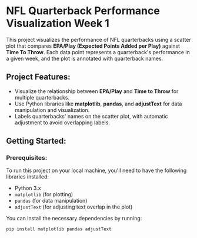# NFL Quarterback Performance Visualization Week 1

This project visualizes the performance of NFL quarterbacks using a scatter plot that compares **EPA/Play (Expected Points Added per Play)** against **Time To Throw**. Each data point represents a quarterback's performance in a given week, and the plot is annotated with quarterback names. 

## Project Features:
- Visualize the relationship between **EPA/Play** and **Time to Throw** for multiple quarterbacks.
- Use Python libraries like **matplotlib**, **pandas**, and **adjustText** for data manipulation and visualization.
- Labels quarterbacks' names on the scatter plot, with automatic adjustment to avoid overlapping labels.

## Getting Started:

### Prerequisites:
To run this project on your local machine, you'll need to have the following libraries installed:

- Python 3.x
- `matplotlib` (for plotting)
- `pandas` (for data manipulation)
- `adjustText` (for adjusting text overlap in the plot)

You can install the necessary dependencies by running:

```bash
pip install matplotlib pandas adjustText
